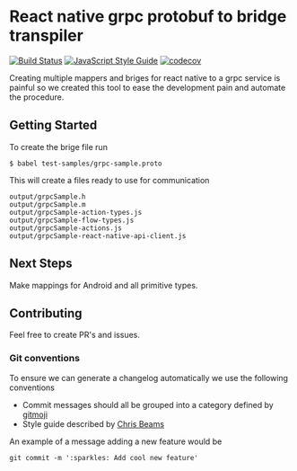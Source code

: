 # React native grpc protobuf to bridge transpiler

[![Build Status](https://travis-ci.org/drivr/react-native-grpc-bridge-generator.svg?branch=master)](https://travis-ci.org/drivr/react-native-grpc-bridge-generator)
[![JavaScript Style Guide](https://img.shields.io/badge/code_style-standard-brightgreen.svg)](https://standardjs.com)
[![codecov](https://codecov.io/gh/drivr/react-native-grpc-bridge-generator/branch/master/graph/badge.svg)](https://codecov.io/gh/drivr/react-native-grpc-bridge-generator)

Creating multiple mappers and briges for react native to a grpc service is painful so we created this tool to ease the development pain and automate the procedure.

## Getting Started

To create the brige file run

```
$ babel test-samples/grpc-sample.proto
```

This will create a files ready to use for communication

```
output/grpcSample.h
output/grpcSample.m
output/grpcSample-action-types.js
output/grpcSample-flow-types.js
output/grpcSample-actions.js
output/grpcSample-react-native-api-client.js
```

## Next Steps

Make mappings for Android and all primitive types.

## Contributing

Feel free to create PR's and issues.

### Git conventions

To ensure we can generate a changelog automatically we use the following conventions

- Commit messages should all be grouped into a category defined by [gitmoji](https://gitmoji.carloscuesta.me/)
- Style guide described by [Chris Beams](http://chris.beams.io/posts/git-commit/)

An example of a message adding a new feature would be

    git commit -m ':sparkles: Add cool new feature'

